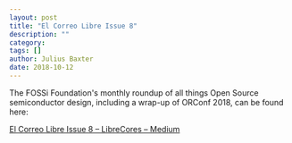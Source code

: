 ```yaml
---
layout: post
title: "El Correo Libre Issue 8"
description: ""
category:
tags: []
author: Julius Baxter
date: 2018-10-12
---
```


The FOSSi Foundation's monthly roundup of all things Open Source semiconductor design, including a wrap-up of ORConf 2018, can be found here:

<script async src="https://static.medium.com/embed.js"></script><a class="m-story" href="https://medium.com/librecores/el-correo-libre-issue-8-8c963a912ce9">El Correo Libre Issue 8 – LibreCores – Medium</a>
